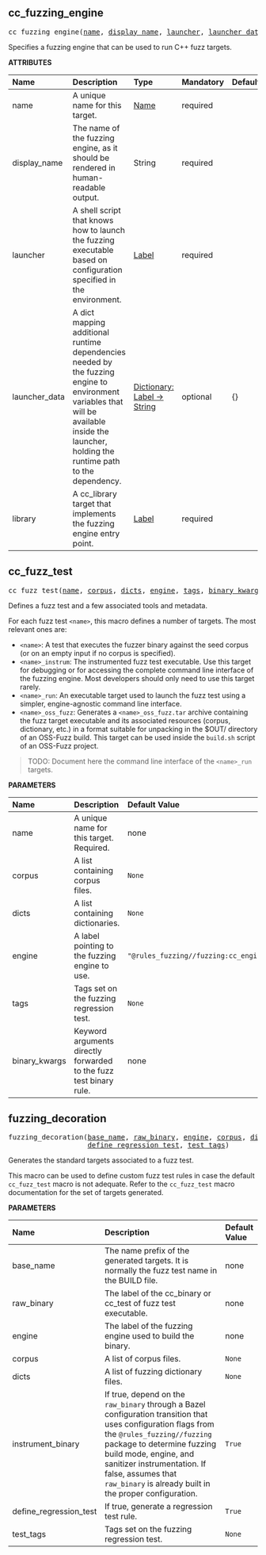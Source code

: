 <!-- Generated with Stardoc: http://skydoc.bazel.build -->

<a id="#cc_fuzzing_engine"></a>

## cc_fuzzing_engine

<pre>
cc_fuzzing_engine(<a href="#cc_fuzzing_engine-name">name</a>, <a href="#cc_fuzzing_engine-display_name">display_name</a>, <a href="#cc_fuzzing_engine-launcher">launcher</a>, <a href="#cc_fuzzing_engine-launcher_data">launcher_data</a>, <a href="#cc_fuzzing_engine-library">library</a>)
</pre>


Specifies a fuzzing engine that can be used to run C++ fuzz targets.


**ATTRIBUTES**


| Name  | Description | Type | Mandatory | Default |
| :------------- | :------------- | :------------- | :------------- | :------------- |
| <a id="cc_fuzzing_engine-name"></a>name |  A unique name for this target.   | <a href="https://bazel.build/docs/build-ref.html#name">Name</a> | required |  |
| <a id="cc_fuzzing_engine-display_name"></a>display_name |  The name of the fuzzing engine, as it should be rendered in human-readable output.   | String | required |  |
| <a id="cc_fuzzing_engine-launcher"></a>launcher |  A shell script that knows how to launch the fuzzing executable based on configuration specified in the environment.   | <a href="https://bazel.build/docs/build-ref.html#labels">Label</a> | required |  |
| <a id="cc_fuzzing_engine-launcher_data"></a>launcher_data |  A dict mapping additional runtime dependencies needed by the fuzzing engine to environment variables that will be available inside the launcher, holding the runtime path to the dependency.   | <a href="https://bazel.build/docs/skylark/lib/dict.html">Dictionary: Label -> String</a> | optional | {} |
| <a id="cc_fuzzing_engine-library"></a>library |  A cc_library target that implements the fuzzing engine entry point.   | <a href="https://bazel.build/docs/build-ref.html#labels">Label</a> | required |  |


<a id="#cc_fuzz_test"></a>

## cc_fuzz_test

<pre>
cc_fuzz_test(<a href="#cc_fuzz_test-name">name</a>, <a href="#cc_fuzz_test-corpus">corpus</a>, <a href="#cc_fuzz_test-dicts">dicts</a>, <a href="#cc_fuzz_test-engine">engine</a>, <a href="#cc_fuzz_test-tags">tags</a>, <a href="#cc_fuzz_test-binary_kwargs">binary_kwargs</a>)
</pre>

Defines a fuzz test and a few associated tools and metadata.

For each fuzz test `<name>`, this macro defines a number of targets. The
most relevant ones are:

* `<name>`: A test that executes the fuzzer binary against the seed corpus
  (or on an empty input if no corpus is specified).
* `<name>_instrum`: The instrumented fuzz test executable. Use this target
  for debugging or for accessing the complete command line interface of the
  fuzzing engine. Most developers should only need to use this target
  rarely.
* `<name>_run`: An executable target used to launch the fuzz test using a
  simpler, engine-agnostic command line interface.
* `<name>_oss_fuzz`: Generates a `<name>_oss_fuzz.tar` archive containing
  the fuzz target executable and its associated resources (corpus,
  dictionary, etc.) in a format suitable for unpacking in the $OUT/
  directory of an OSS-Fuzz build. This target can be used inside the
  `build.sh` script of an OSS-Fuzz project.

> TODO: Document here the command line interface of the `<name>_run`
targets.


**PARAMETERS**


| Name  | Description | Default Value |
| :------------- | :------------- | :------------- |
| <a id="cc_fuzz_test-name"></a>name |  A unique name for this target. Required.   |  none |
| <a id="cc_fuzz_test-corpus"></a>corpus |  A list containing corpus files.   |  <code>None</code> |
| <a id="cc_fuzz_test-dicts"></a>dicts |  A list containing dictionaries.   |  <code>None</code> |
| <a id="cc_fuzz_test-engine"></a>engine |  A label pointing to the fuzzing engine to use.   |  <code>"@rules_fuzzing//fuzzing:cc_engine"</code> |
| <a id="cc_fuzz_test-tags"></a>tags |  Tags set on the fuzzing regression test.   |  <code>None</code> |
| <a id="cc_fuzz_test-binary_kwargs"></a>binary_kwargs |  Keyword arguments directly forwarded to the fuzz test   binary rule.   |  none |


<a id="#fuzzing_decoration"></a>

## fuzzing_decoration

<pre>
fuzzing_decoration(<a href="#fuzzing_decoration-base_name">base_name</a>, <a href="#fuzzing_decoration-raw_binary">raw_binary</a>, <a href="#fuzzing_decoration-engine">engine</a>, <a href="#fuzzing_decoration-corpus">corpus</a>, <a href="#fuzzing_decoration-dicts">dicts</a>, <a href="#fuzzing_decoration-instrument_binary">instrument_binary</a>,
                   <a href="#fuzzing_decoration-define_regression_test">define_regression_test</a>, <a href="#fuzzing_decoration-test_tags">test_tags</a>)
</pre>

Generates the standard targets associated to a fuzz test.

This macro can be used to define custom fuzz test rules in case the default
`cc_fuzz_test` macro is not adequate. Refer to the `cc_fuzz_test` macro
documentation for the set of targets generated.


**PARAMETERS**


| Name  | Description | Default Value |
| :------------- | :------------- | :------------- |
| <a id="fuzzing_decoration-base_name"></a>base_name |  The name prefix of the generated targets. It is normally the   fuzz test name in the BUILD file.   |  none |
| <a id="fuzzing_decoration-raw_binary"></a>raw_binary |  The label of the cc_binary or cc_test of fuzz test   executable.   |  none |
| <a id="fuzzing_decoration-engine"></a>engine |  The label of the fuzzing engine used to build the binary.   |  none |
| <a id="fuzzing_decoration-corpus"></a>corpus |  A list of corpus files.   |  <code>None</code> |
| <a id="fuzzing_decoration-dicts"></a>dicts |  A list of fuzzing dictionary files.   |  <code>None</code> |
| <a id="fuzzing_decoration-instrument_binary"></a>instrument_binary |  If true, depend on the <code>raw_binary</code> through a Bazel   configuration transition that uses configuration flags from the   <code>@rules_fuzzing//fuzzing</code> package to determine fuzzing build mode,   engine, and sanitizer instrumentation. If false, assumes that   <code>raw_binary</code> is already built in the proper configuration.   |  <code>True</code> |
| <a id="fuzzing_decoration-define_regression_test"></a>define_regression_test |  If true, generate a regression test rule.   |  <code>True</code> |
| <a id="fuzzing_decoration-test_tags"></a>test_tags |  Tags set on the fuzzing regression test.   |  <code>None</code> |


